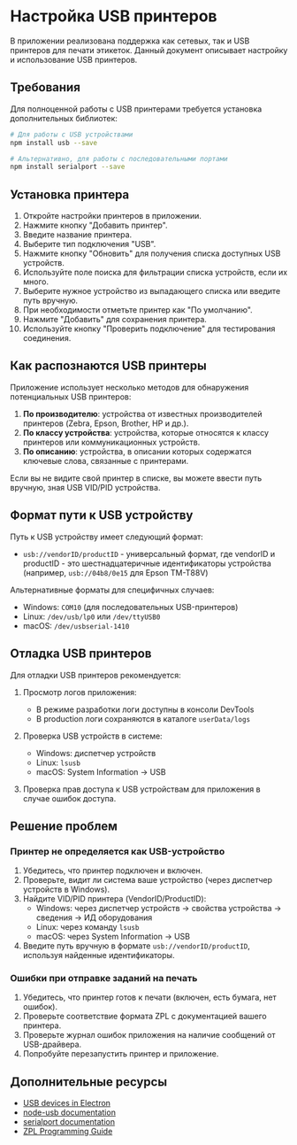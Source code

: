 # Настройка USB принтеров

В приложении реализована поддержка как сетевых, так и USB принтеров для печати этикеток. Данный документ описывает настройку и использование USB принтеров.

## Требования

Для полноценной работы с USB принтерами требуется установка дополнительных библиотек:

```bash
# Для работы с USB устройствами
npm install usb --save

# Альтернативно, для работы с последовательными портами
npm install serialport --save
```

## Установка принтера

1. Откройте настройки принтеров в приложении.
2. Нажмите кнопку "Добавить принтер".
3. Введите название принтера.
4. Выберите тип подключения "USB".
5. Нажмите кнопку "Обновить" для получения списка доступных USB устройств.
6. Используйте поле поиска для фильтрации списка устройств, если их много.
7. Выберите нужное устройство из выпадающего списка или введите путь вручную.
8. При необходимости отметьте принтер как "По умолчанию".
9. Нажмите "Добавить" для сохранения принтера.
10. Используйте кнопку "Проверить подключение" для тестирования соединения.

## Как распознаются USB принтеры

Приложение использует несколько методов для обнаружения потенциальных USB принтеров:

1. **По производителю**: устройства от известных производителей принтеров (Zebra, Epson, Brother, HP и др.).
2. **По классу устройства**: устройства, которые относятся к классу принтеров или коммуникационных устройств.
3. **По описанию**: устройства, в описании которых содержатся ключевые слова, связанные с принтерами.

Если вы не видите свой принтер в списке, вы можете ввести путь вручную, зная USB VID/PID устройства.

## Формат пути к USB устройству

Путь к USB устройству имеет следующий формат:
- `usb://vendorID/productID` - универсальный формат, где vendorID и productID - это шестнадцатеричные идентификаторы устройства (например, `usb://04b8/0e15` для Epson TM-T88V)

Альтернативные форматы для специфичных случаев:
- Windows: `COM10` (для последовательных USB-принтеров)
- Linux: `/dev/usb/lp0` или `/dev/ttyUSB0`
- macOS: `/dev/usbserial-1410`

## Отладка USB принтеров

Для отладки USB принтеров рекомендуется:

1. Просмотр логов приложения:
   - В режиме разработки логи доступны в консоли DevTools
   - В production логи сохраняются в каталоге `userData/logs`

2. Проверка USB устройств в системе:
   - Windows: диспетчер устройств
   - Linux: `lsusb`
   - macOS: System Information -> USB

3. Проверка прав доступа к USB устройствам для приложения в случае ошибок доступа.

## Решение проблем

### Принтер не определяется как USB-устройство

1. Убедитесь, что принтер подключен и включен.
2. Проверьте, видит ли система ваше устройство (через диспетчер устройств в Windows).
3. Найдите VID/PID принтера (VendorID/ProductID):
   - Windows: через диспетчер устройств -> свойства устройства -> сведения -> ИД оборудования
   - Linux: через команду `lsusb`
   - macOS: через System Information -> USB
4. Введите путь вручную в формате `usb://vendorID/productID`, используя найденные идентификаторы.

### Ошибки при отправке заданий на печать

1. Убедитесь, что принтер готов к печати (включен, есть бумага, нет ошибок).
2. Проверьте соответствие формата ZPL с документацией вашего принтера.
3. Проверьте журнал ошибок приложения на наличие сообщений от USB-драйвера.
4. Попробуйте перезапустить принтер и приложение.

## Дополнительные ресурсы

- [USB devices in Electron](https://www.electronjs.org/docs/latest/tutorial/devices#usb-devices)
- [node-usb documentation](https://github.com/node-usb/node-usb)
- [serialport documentation](https://serialport.io/docs/)
- [ZPL Programming Guide](https://support.zebra.com/cpws/docs/zpl/zpl_manual.pdf)
